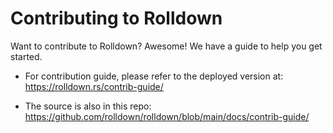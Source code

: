 # Contributing to Rolldown

Want to contribute to Rolldown? Awesome! We have a guide to help you get
started.

-   For contribution guide, please refer to the deployed version at:
    https://rolldown.rs/contrib-guide/

-   The source is also in this repo:
    https://github.com/rolldown/rolldown/blob/main/docs/contrib-guide/
